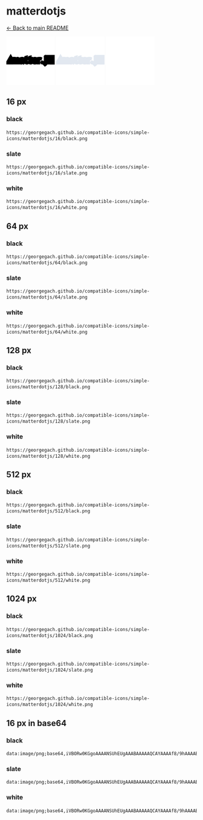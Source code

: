 # matterdotjs

[← Back to main README](../../README.md)


<img src="./128/black.png" width="128" alt="matterdotjs black icon" />
<img src="./128/slate.png" width="128" alt="matterdotjs slate icon" />
<img src="./128/white.png" width="128" alt="matterdotjs white icon" />

## 16 px

### black
```
https://georgegach.github.io/compatible-icons/simple-icons/matterdotjs/16/black.png
```

### slate
```
https://georgegach.github.io/compatible-icons/simple-icons/matterdotjs/16/slate.png
```

### white
```
https://georgegach.github.io/compatible-icons/simple-icons/matterdotjs/16/white.png
```

## 64 px

### black
```
https://georgegach.github.io/compatible-icons/simple-icons/matterdotjs/64/black.png
```

### slate
```
https://georgegach.github.io/compatible-icons/simple-icons/matterdotjs/64/slate.png
```

### white
```
https://georgegach.github.io/compatible-icons/simple-icons/matterdotjs/64/white.png
```

## 128 px

### black
```
https://georgegach.github.io/compatible-icons/simple-icons/matterdotjs/128/black.png
```

### slate
```
https://georgegach.github.io/compatible-icons/simple-icons/matterdotjs/128/slate.png
```

### white
```
https://georgegach.github.io/compatible-icons/simple-icons/matterdotjs/128/white.png
```

## 512 px

### black
```
https://georgegach.github.io/compatible-icons/simple-icons/matterdotjs/512/black.png
```

### slate
```
https://georgegach.github.io/compatible-icons/simple-icons/matterdotjs/512/slate.png
```

### white
```
https://georgegach.github.io/compatible-icons/simple-icons/matterdotjs/512/white.png
```

## 1024 px

### black
```
https://georgegach.github.io/compatible-icons/simple-icons/matterdotjs/1024/black.png
```

### slate
```
https://georgegach.github.io/compatible-icons/simple-icons/matterdotjs/1024/slate.png
```

### white
```
https://georgegach.github.io/compatible-icons/simple-icons/matterdotjs/1024/white.png
```

## 16 px in base64

### black
```
data:image/png;base64,iVBORw0KGgoAAAANSUhEUgAAABAAAAAQCAYAAAAf8/9hAAAABmJLR0QA/wD/AP+gvaeTAAAAg0lEQVQ4je3QMQrCUAyA4a+6uIi6ep6eRHDyAp6kN3B2dHFyasFbOOkioiiWVl2ey0OX0rE/BPIHEpLQ0RqDpo0JJthigROemGKJM3LsMAo+xwwv3GGFEu8fUUe+xzqqueDxZ0AV+SFs+PUyQRqdVeGGa8h7GGKMIzJsUKDf8HUdrfIB0kov6sQtvz4AAAAASUVORK5CYII=
```

### slate
```
data:image/png;base64,iVBORw0KGgoAAAANSUhEUgAAABAAAAAQCAYAAAAf8/9hAAAABmJLR0QA/wD/AP+gvaeTAAAAu0lEQVQ4je2QMUpDURREz9z3E9JItBLcQ3ZiIQQ3IFi5AVfiDlyDjZWVFq4hRJvEJgFFCHnvjpVESRdS5nRzuHeKgQP7YTLxYNdfTafLE/X1GOKmyR9R6srr3plCt3YuBM8q8ZTVQxUWaV8ruTKkxLfeZst7o0vh3lY7pCH+iFfsd9DFr+qQzmU3YKsA8L+UPkUx2mitO+Mx2txEutr6Ko7P1mWVFK36iOBY5FzSnc1DsV9aUHbd7sA++QE4rUz/p7QpWAAAAABJRU5ErkJggg==
```

### white
```
data:image/png;base64,iVBORw0KGgoAAAANSUhEUgAAABAAAAAQCAYAAAAf8/9hAAAABmJLR0QA/wD/AP+gvaeTAAAAjklEQVQ4je3PPWpCARBF4e8piI0kNhaux5UIqdyAK8kOrC1trKwUXIZN0ogoAX+e1+YV8rASIY2nmnOZOzC8eQ1J2s92iyRdzDHCL47oY4wtlljgo/IvDHHFnySTJKc8pqz5Osn0PiiS7NDCozdKNO98g161D+ciyaBWuuCAfTU30MEnfvCNGVa142/+jRsHtV/5EJjKGgAAAABJRU5ErkJggg==
```

